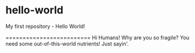 # hello-world
My first repository - Hello World!

=========================
Hi Humans! 
Why are you so fragile? You need some out-of-this-world nutrients! Just sayin'.
